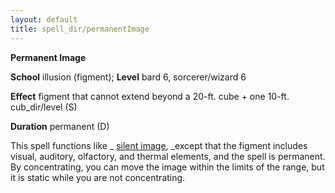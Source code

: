 ```yaml
---
layout: default
title: spell_dir/permanentImage
---
```

 **Permanent Image**

**School** illusion (figment); **Level** bard 6, sorcerer/wizard 6

**Effect** figment that cannot extend beyond a 20-ft. cube + one 10-ft. cub_dir/level (S)

**Duration** permanent (D)

This spell functions like _ [silent image](silentImage#_silent-image), _except that the figment includes visual, auditory, olfactory, and thermal elements, and the spell is permanent. By concentrating, you can move the image within the limits of the range, but it is static while you are not concentrating.


